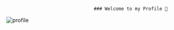                                     ### Welcome to my Profile 👋


![profile](https://github.com/Joan2k2/Joan2k2/assets/73341459/7edd3641-9161-4269-97d2-d1ca2094f5d8)





<!--
**Joan2k2/Joan2k2** is a ✨ _special_ ✨ repository because its `README.md` (this file) appears on your GitHub profile.

Here are some ideas to get you started:

- 🔭 I’m currently working on ...
- 🌱 I’m currently learning ...
- 👯 I’m looking to collaborate on ...
- 🤔 I’m looking for help with ...
- 💬 Ask me about ...
- 📫 How to reach me: ...
- 😄 Pronouns: ...
- ⚡ Fun fact: ...
-->
